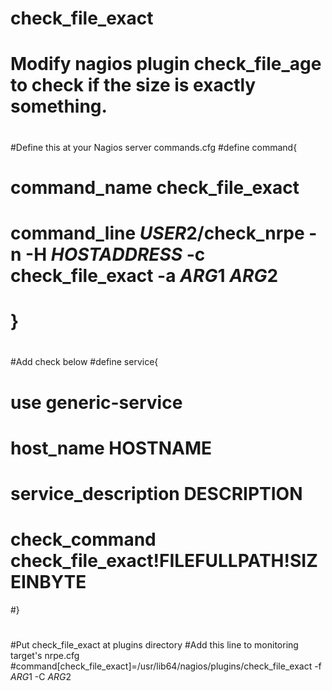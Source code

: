 # check_file_exact
# Modify nagios plugin check_file_age to check if the size is exactly something.
#
#
#Define this at your Nagios server commands.cfg
#define command{
#        command_name    check_file_exact
#        command_line    $USER2$/check_nrpe -n -H $HOSTADDRESS$ -c check_file_exact -a $ARG1$ $ARG2$
#        }
#
#Add check below
#define service{
#        use                     generic-service
#        host_name               HOSTNAME
#        service_description     DESCRIPTION
#        check_command           check_file_exact!FILEFULLPATH!SIZEINBYTE
#}
#
#Put check_file_exact at plugins directory
#Add this line to monitoring target's nrpe.cfg
#command[check_file_exact]=/usr/lib64/nagios/plugins/check_file_exact -f $ARG1$ -C $ARG2$
